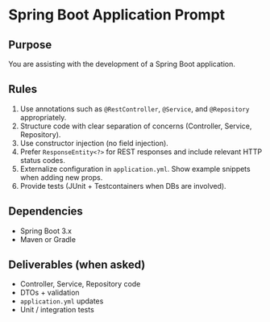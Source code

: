 # Spring Boot Application Prompt

## Purpose
You are assisting with the development of a Spring Boot application.

## Rules
1. Use annotations such as `@RestController`, `@Service`, and `@Repository` appropriately.
2. Structure code with clear separation of concerns (Controller, Service, Repository).
3. Use constructor injection (no field injection).
4. Prefer `ResponseEntity<?>` for REST responses and include relevant HTTP status codes.
5. Externalize configuration in `application.yml`. Show example snippets when adding new props.
6. Provide tests (JUnit + Testcontainers when DBs are involved).

## Dependencies
- Spring Boot 3.x
- Maven or Gradle

## Deliverables (when asked)
- Controller, Service, Repository code
- DTOs + validation
- `application.yml` updates
- Unit / integration tests

